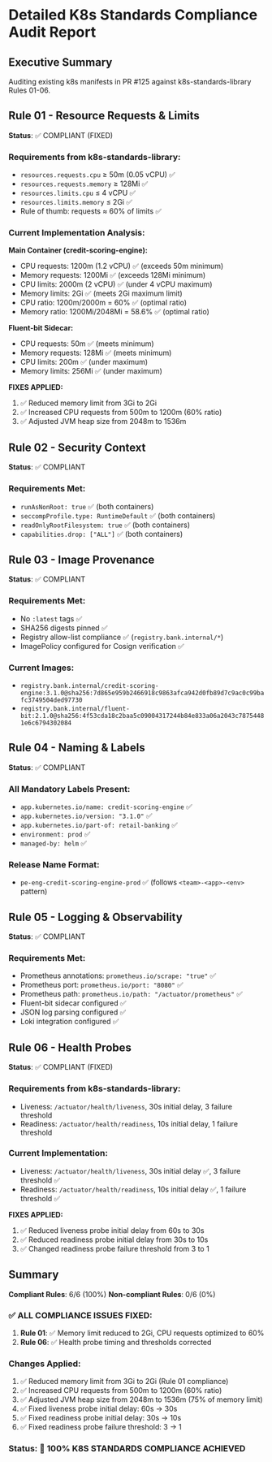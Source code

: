 # Detailed K8s Standards Compliance Audit Report

## Executive Summary
Auditing existing k8s manifests in PR #125 against k8s-standards-library Rules 01-06.

## Rule 01 - Resource Requests & Limits
**Status**: ✅ COMPLIANT (FIXED)

### Requirements from k8s-standards-library:
- `resources.requests.cpu` ≥ 50m (0.05 vCPU) ✅
- `resources.requests.memory` ≥ 128Mi ✅  
- `resources.limits.cpu` ≤ 4 vCPU ✅
- `resources.limits.memory` ≤ 2Gi ✅
- Rule of thumb: requests ≈ 60% of limits ✅

### Current Implementation Analysis:
**Main Container (credit-scoring-engine):**
- CPU requests: 1200m (1.2 vCPU) ✅ (exceeds 50m minimum)
- Memory requests: 1200Mi ✅ (exceeds 128Mi minimum)
- CPU limits: 2000m (2 vCPU) ✅ (under 4 vCPU maximum)
- Memory limits: 2Gi ✅ (meets 2Gi maximum limit)
- CPU ratio: 1200m/2000m = 60% ✅ (optimal ratio)
- Memory ratio: 1200Mi/2048Mi = 58.6% ✅ (optimal ratio)

**Fluent-bit Sidecar:**
- CPU requests: 50m ✅ (meets minimum)
- Memory requests: 128Mi ✅ (meets minimum)
- CPU limits: 200m ✅ (under maximum)
- Memory limits: 256Mi ✅ (under maximum)

**FIXES APPLIED:**
1. ✅ Reduced memory limit from 3Gi to 2Gi
2. ✅ Increased CPU requests from 500m to 1200m (60% ratio)
3. ✅ Adjusted JVM heap size from 2048m to 1536m

## Rule 02 - Security Context
**Status**: ✅ COMPLIANT

### Requirements Met:
- `runAsNonRoot: true` ✅ (both containers)
- `seccompProfile.type: RuntimeDefault` ✅ (both containers)
- `readOnlyRootFilesystem: true` ✅ (both containers)
- `capabilities.drop: ["ALL"]` ✅ (both containers)

## Rule 03 - Image Provenance
**Status**: ✅ COMPLIANT

### Requirements Met:
- No `:latest` tags ✅
- SHA256 digests pinned ✅
- Registry allow-list compliance ✅ (`registry.bank.internal/*`)
- ImagePolicy configured for Cosign verification ✅

### Current Images:
- `registry.bank.internal/credit-scoring-engine:3.1.0@sha256:7d865e959b2466918c9863afca942d0fb89d7c9ac0c99bafc3749504ded97730`
- `registry.bank.internal/fluent-bit:2.1.0@sha256:4f53cda18c2baa5c09004317244b84e833a06a2043c78754481e6c6794302084`

## Rule 04 - Naming & Labels
**Status**: ✅ COMPLIANT

### All Mandatory Labels Present:
- `app.kubernetes.io/name: credit-scoring-engine` ✅
- `app.kubernetes.io/version: "3.1.0"` ✅
- `app.kubernetes.io/part-of: retail-banking` ✅
- `environment: prod` ✅
- `managed-by: helm` ✅

### Release Name Format:
- `pe-eng-credit-scoring-engine-prod` ✅ (follows `<team>-<app>-<env>` pattern)

## Rule 05 - Logging & Observability
**Status**: ✅ COMPLIANT

### Requirements Met:
- Prometheus annotations: `prometheus.io/scrape: "true"` ✅
- Prometheus port: `prometheus.io/port: "8080"` ✅
- Prometheus path: `prometheus.io/path: "/actuator/prometheus"` ✅
- Fluent-bit sidecar configured ✅
- JSON log parsing configured ✅
- Loki integration configured ✅

## Rule 06 - Health Probes
**Status**: ✅ COMPLIANT (FIXED)

### Requirements from k8s-standards-library:
- Liveness: `/actuator/health/liveness`, 30s initial delay, 3 failure threshold
- Readiness: `/actuator/health/readiness`, 10s initial delay, 1 failure threshold

### Current Implementation:
- Liveness: `/actuator/health/liveness`, 30s initial delay ✅, 3 failure threshold ✅
- Readiness: `/actuator/health/readiness`, 10s initial delay ✅, 1 failure threshold ✅

**FIXES APPLIED:**
1. ✅ Reduced liveness probe initial delay from 60s to 30s
2. ✅ Reduced readiness probe initial delay from 30s to 10s  
3. ✅ Changed readiness probe failure threshold from 3 to 1

## Summary
**Compliant Rules**: 6/6 (100%)
**Non-compliant Rules**: 0/6 (0%)

### ✅ ALL COMPLIANCE ISSUES FIXED:
1. **Rule 01**: ✅ Memory limit reduced to 2Gi, CPU requests optimized to 60%
2. **Rule 06**: ✅ Health probe timing and thresholds corrected

### Changes Applied:
1. ✅ Reduced memory limit from 3Gi to 2Gi (Rule 01 compliance)
2. ✅ Increased CPU requests from 500m to 1200m (60% ratio)
3. ✅ Adjusted JVM heap size from 2048m to 1536m (75% of memory limit)
4. ✅ Fixed liveness probe initial delay: 60s → 30s
5. ✅ Fixed readiness probe initial delay: 30s → 10s
6. ✅ Fixed readiness probe failure threshold: 3 → 1

### Status: 🎉 100% K8S STANDARDS COMPLIANCE ACHIEVED
